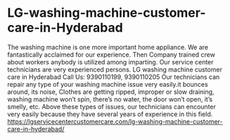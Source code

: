 # LG-washing-machine-customer-care-in-Hyderabad
  The washing machine is one more important home appliance. We are fantastically acclaimed for our experience. Then Company trained crew about workers anybody is utilized among imparting. Our service center technicians are very experienced persons. LG washing machine customer care in Hyderabad Call Us: 9390110199, 9390110205  Our technicians can repair any type of your washing machine issue very easily.it bounces around, its noise, Clothes are getting ripped, improper or slow draining, washing machine won’t spin, there’s no water, the door won’t open, it’s smelly, etc. Above these types of issues, our technicians can encounter very easily because they have several years of experience in this field.  https://lgservicecentercustomercare.com/lg-washing-machine-customer-care-in-hyderabad/
